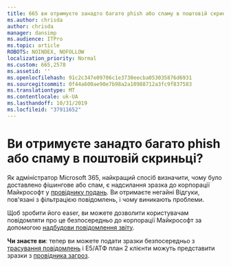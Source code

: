 ```yaml
---
title: 665 ви отримуєте занадто багато phish або спаму в поштовій скриньці?
ms.author: chrisda
author: chrisda
manager: dansimp
ms.audience: ITPro
ms.topic: article
ROBOTS: NOINDEX, NOFOLLOW
localization_priority: Normal
ms.custom: 665,2578
ms.assetid: ''
ms.openlocfilehash: 91c2c347e09706c1e3730eecba053035876d6931
ms.sourcegitcommit: 0f44a600ae90e7b98a2a10988712a3fc9f837583
ms.translationtype: MT
ms.contentlocale: uk-UA
ms.lasthandoff: 10/31/2019
ms.locfileid: "37911652"
---
```

# <a name="are-you-receiving-too-much-phish-or-spam-in-your-mailbox"></a>Ви отримуєте занадто багато phish або спаму в поштовій скриньці?

Як адміністратор Microsoft 365, найкращий спосіб визначити, чому було доставлено фішингове або спам, є надсилання зразка до корпорації Майкрософт у [провіднику подань](https://protection.office.com/reportsubmission). Ви отримаєте негайні Відгуки, пов'язані з фільтрацією повідомлень, і чому виникають проблеми.

Щоб зробити його easer, ви можете дозволити користувачам повідомляти про це безпосередньо до корпорації Майкрософт за допомогою [надбудови повідомлення звіту](https://appsource.microsoft.com/product/office/WA104381180?src=office&tab=Overview).

**Чи знаєте ви**: тепер ви можете подати зразки безпосередньо з [трасування повідомлень](https://protection.office.com/messagetrace) і E5/АТФ план 2 клієнти можуть представити зразки з [провідника загроз](https://docs.microsoft.com/microsoft-365/security/office-365-security/threat-explorer).
